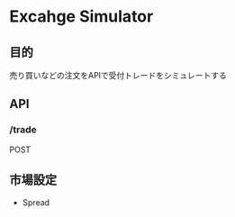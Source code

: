 # Excahge Simulator

## 目的
売り買いなどの注文をAPIで受付トレードをシミュレートする

## API
### /trade
POST


## 市場設定

- Spread